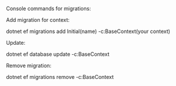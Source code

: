 Console commands for migrations:

Add migration for context: 

dotnet ef migrations add Initial(name) -c:BaseContext(your context)

Update: 

dotnet ef database update -c:BaseContext

Remove migration: 

dotnet ef migrations remove -c:BaseContext